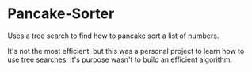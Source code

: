 # Pancake-Sorter
Uses a tree search to find how to pancake sort a list of numbers. 

It's not the most efficient, but this was a personal project to learn how to use tree searches. 
It's purpose wasn't to build an efficient algorithm.
